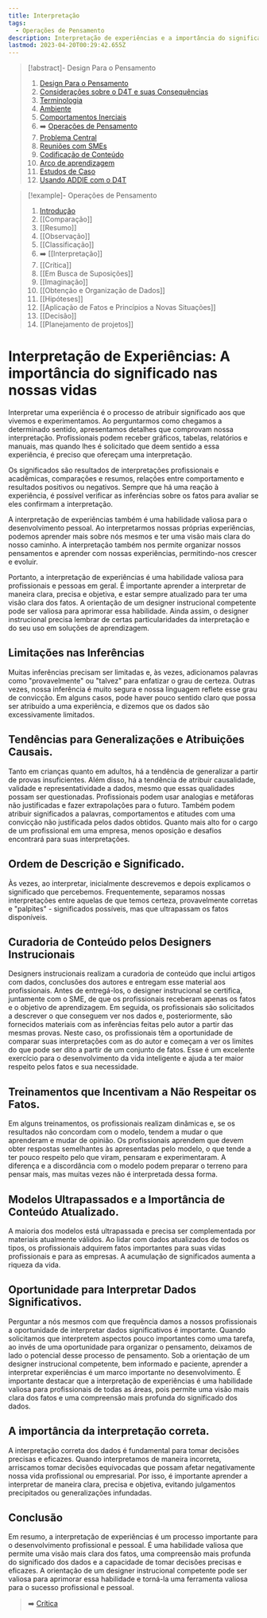 ```yaml
---
title: Interpretação
tags:
  - Operações de Pensamento
description: Interpretação de experiências e a importância do significado nas nossas vidas
lastmod: 2023-04-20T00:29:42.655Z
---
```


>[!abstract]- Design Para o Pensamento
>
>1. [Design Para o Pensamento](../Design%20Para%20o%20Pensamento.md)
>2. [Considerações sobre o D4T e suas Consequências](../Considerações%20sobre%20o%20D4T%20e%20suas%20Consequências.md)
>3. [Terminologia](../Terminologia.md)
>4. [Ambiente](../Dia%20a%20dia%20do%20Designer%20Instrucional/Ambiente.md)
>5. [Comportamentos Inerciais](../Comportamentos%20Inerciais/Comportamentos%20Inerciais.md)
>6. ➡️ [Operações de Pensamento](Operações%20de%20Pensamento.md)
>5. [Problema Central](../Dia%20a%20dia%20do%20Designer%20Instrucional/Problema%20Central.md)
>6. [Reuniões com SMEs](../Dia%20a%20dia%20do%20Designer%20Instrucional/Reuniões%20com%20SMEs.md)
>7. [Codificação de Conteúdo](../Dia%20a%20dia%20do%20Designer%20Instrucional/Codificação%20de%20Conteúdo.md)
>8. [Arco de aprendizagem](../Dia%20a%20dia%20do%20Designer%20Instrucional/Arco%20de%20aprendizagem.md)
>9. [Estudos de Caso](../Estudos%20de%20caso/Estudos%20de%20Caso.md)
>10. [Usando ADDIE com o D4T](../Dia%20a%20dia%20do%20Designer%20Instrucional/Usando%20ADDIE%20com%20o%20D4T.md)

>[!example]- Operações de Pensamento
>
>1. [Introdução](Operações%20de%20Pensamento.md)
>2. [[Comparação]]
>3. [[Resumo]]
>4. [[Observação]]
>5. [[Classificação]]
>6. ➡️ [[Interpretação]]
>7. [[Crítica]]
>8. [[Em Busca de Suposições]]
>9. [[Imaginação]]
>10. [[Obtenção e Organização de Dados]]
>11. [[Hipóteses]]
>12. [[Aplicação de Fatos e Princípios a Novas Situações]]
>13. [[Decisão]]
>14. [[Planejamento de projetos]]

# Interpretação de Experiências: A importância do significado nas nossas vidas

Interpretar uma experiência é o processo de atribuir significado aos que vivemos e experimentamos. Ao perguntarmos como chegamos a determinado sentido, apresentamos detalhes que comprovam nossa interpretação. Profissionais podem receber gráficos, tabelas, relatórios e manuais, mas quando lhes é solicitado que deem sentido a essa experiência, é preciso que ofereçam uma interpretação.

Os significados são resultados de interpretações profissionais e acadêmicas, comparações e resumos, relações entre comportamento e resultados positivos ou negativos. Sempre que há uma reação à experiência, é possível verificar as inferências sobre os fatos para avaliar se eles confirmam a interpretação.

A interpretação de experiências também é uma habilidade valiosa para o desenvolvimento pessoal. Ao interpretarmos nossas próprias experiências, podemos aprender mais sobre nós mesmos e ter uma visão mais clara do nosso caminho. A interpretação também nos permite organizar nossos pensamentos e aprender com nossas experiências, permitindo-nos crescer e evoluir.

Portanto, a interpretação de experiências é uma habilidade valiosa para profissionais e pessoas em geral. É importante aprender a interpretar de maneira clara, precisa e objetiva, e estar sempre atualizado para ter uma visão clara dos fatos. A orientação de um designer instrucional competente pode ser valiosa para aprimorar essa habilidade. Ainda assim, o designer instrucional precisa lembrar de certas particularidades da interpretação e do seu uso em soluções de aprendizagem.

## Limitações nas Inferências

Muitas inferências precisam ser limitadas e, às vezes, adicionamos palavras como "provavelmente" ou "talvez" para enfatizar o grau de certeza. Outras vezes, nossa inferência é muito segura e nossa linguagem reflete esse grau de convicção. Em alguns casos, pode haver pouco sentido claro que possa ser atribuído a uma experiência, e dizemos que os dados são excessivamente limitados.

## Tendências para Generalizações e Atribuições Causais.

Tanto em crianças quanto em adultos, há a tendência de generalizar a partir de provas insuficientes. Além disso, há a tendência de atribuir causalidade, validade e representatividade a dados, mesmo que essas qualidades possam ser questionadas. Profissionais podem usar analogias e metáforas não justificadas e fazer extrapolações para o futuro. Também podem atribuir significados a palavras, comportamentos e atitudes com uma convicção não justificada pelos dados obtidos. Quanto mais alto for o cargo de um profissional em uma empresa, menos oposição e desafios encontrará para suas interpretações.

## Ordem de Descrição e Significado.

Às vezes, ao interpretar, inicialmente descrevemos e depois explicamos o significado que percebemos. Frequentemente, separamos nossas interpretações entre aquelas de que temos certeza, provavelmente corretas e "palpites" - significados possíveis, mas que ultrapassam os fatos disponíveis.

## Curadoria de Conteúdo pelos Designers Instrucionais

Designers instrucionais realizam a curadoria de conteúdo que inclui artigos com dados, conclusões dos autores e entregam esse material aos profissionais. Antes de entregá-los, o designer instrucional se certifica, juntamente com o SME, de que os profissionais receberam apenas os fatos e o objetivo de aprendizagem. Em seguida, os profissionais são solicitados a descrever o que conseguem ver nos dados e, posteriormente, são fornecidos materiais com as inferências feitas pelo autor a partir das mesmas provas. Neste caso, os profissionais têm a oportunidade de comparar suas interpretações com as do autor e começam a ver os limites do que pode ser dito a partir de um conjunto de fatos. Esse é um excelente exercício para o desenvolvimento da vida inteligente e ajuda a ter maior respeito pelos fatos e sua necessidade.

## Treinamentos que Incentivam a Não Respeitar os Fatos.

Em alguns treinamentos, os profissionais realizam dinâmicas e, se os resultados não concordam com o modelo, tendem a mudar o que aprenderam e mudar de opinião. Os profissionais aprendem que devem obter respostas semelhantes às apresentadas pelo modelo, o que tende a ter pouco respeito pelo que viram, pensaram e experimentaram. A diferença e a discordância com o modelo podem preparar o terreno para pensar mais, mas muitas vezes não é interpretada dessa forma.

## Modelos Ultrapassados e a Importância de Conteúdo Atualizado.

A maioria dos modelos está ultrapassada e precisa ser complementada por materiais atualmente válidos. Ao lidar com dados atualizados de todos os tipos, os profissionais adquirem fatos importantes para suas vidas profissionais e para as empresas. A acumulação de significados aumenta a riqueza da vida.

## Oportunidade para Interpretar Dados Significativos.

Perguntar a nós mesmos com que frequência damos a nossos profissionais a oportunidade de interpretar dados significativos é importante. Quando solicitamos que interpretem aspectos pouco importantes como uma tarefa, ao invés de uma oportunidade para organizar o pensamento, deixamos de lado o potencial desse processo de pensamento. Sob a orientação de um designer instrucional competente, bem informado e paciente, aprender a interpretar experiências é um marco importante no desenvolvimento. É importante destacar que a interpretação de experiências é uma habilidade valiosa para profissionais de todas as áreas, pois permite uma visão mais clara dos fatos e uma compreensão mais profunda do significado dos dados.

## A importância da interpretação correta.

A interpretação correta dos dados é fundamental para tomar decisões precisas e eficazes. Quando interpretamos de maneira incorreta, arriscamos tomar decisões equivocadas que possam afetar negativamente nossa vida profissional ou empresarial. Por isso, é importante aprender a interpretar de maneira clara, precisa e objetiva, evitando julgamentos precipitados ou generalizações infundadas.

## Conclusão

Em resumo, a interpretação de experiências é um processo importante para o desenvolvimento profissional e pessoal. É uma habilidade valiosa que permite uma visão mais clara dos fatos, uma compreensão mais profunda do significado dos dados e a capacidade de tomar decisões precisas e eficazes. A orientação de um designer instrucional competente pode ser valiosa para aprimorar essa habilidade e torná-la uma ferramenta valiosa para o sucesso profissional e pessoal.

> ➡️ [Crítica](Crítica.md)